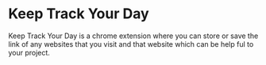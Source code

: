 # Keep Track Your Day
Keep Track Your Day is a chrome extension where you can store or save the link of any websites that you visit and that website which can be help ful to your project.

